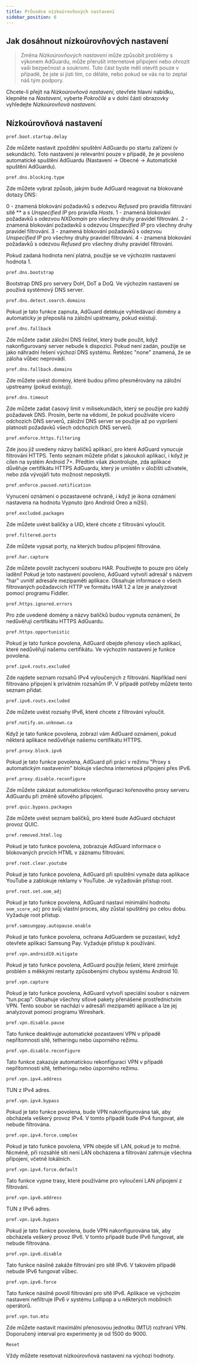 ```yaml
---
title: Průvodce nízkoúrovňových nastavení
sidebar_position: 6
---
```


## Jak dosáhnout nízkoúrovňových nastavení

> Změna *Nízkoúrovňových nastavení* může způsobit problémy s výkonem AdGuardu, může přerušit internetové připojení nebo ohrozit vaši bezpečnost a soukromí. Tuto část byste měli otevřít pouze v případě, že jste si jisti tím, co děláte, nebo pokud se vás na to zeptal náš tým podpory.

Chcete-li přejít na *Nízkoúrovňová nastavení*, otevřete hlavní nabídku, klepněte na *Nastavení*, vyberte *Pokročilé* a v dolní části obrazovky vyhledejte *Nízkoúrovňová nastavení*.

## Nízkoúrovňová nastavení

`pref.boot.startup.delay`

Zde můžete nastavit zpoždění spuštění AdGuardu po startu zařízení (v sekundách). Toto nastavení je relevantní pouze v případě, že je povoleno automatické spuštění AdGuardu (Nastavení → Obecné → Automatické spuštění AdGuardu).

`pref.dns.blocking.type`

Zde můžete vybrat způsob, jakým bude AdGuard reagovat na blokované dotazy DNS:

0 - znamená blokování požadavků s odezvou *Refused* pro pravidla filtrování sítě ** a s *Unspecified IP* pro pravidla *Hosts*. 1 - znamená blokování požadavků s odezvou *NXDomain* pro všechny druhy pravidel filtrování. 2 - znamená blokování požadavků s odezvou *Unspecified IP* pro všechny druhy pravidel filtrování. 3 - znamená blokování požadavků s odezvou *Unspecified IP* pro všechny druhy pravidel filtrování. 4 - znamená blokování požadavků s odezvou *Refused* pro všechny druhy pravidel filtrování.

Pokud zadaná hodnota není platná, použije se ve výchozím nastavení hodnota 1.

`pref.dns.bootstrap`

Bootstrap DNS pro servery DoH, DoT a DoQ. Ve výchozím nastavení se používá systémový DNS server.

`pref.dns.detect.search.domains`

Pokud je tato funkce zapnuta, AdGuard detekuje vyhledávací domény a automaticky je přeposílá na záložní upstreamy, pokud existují.

`pref.dns.fallback`

Zde můžete zadat záložní DNS řešitel, který bude použit, když nakonfigurovaný server nebude k dispozici. Pokud není zadán, použije se jako náhradní řešení výchozí DNS systému. Řetězec "none" znamená, že se záloha vůbec neprovádí.


`pref.dns.fallback.domains`

Zde můžete uvést domény, které budou přímo přesměrovány na záložní upstreamy (pokud existují).

`pref.dns.timeout`

Zde můžete zadat časový limit v milisekundách, který se použije pro každý požadavek DNS. Prosím, berte na vědomí, že pokud používáte vícero odchozích DNS serverů, záložní DNS server se použije až po vypršení platnosti požadavků všech odchozích DNS serverů.

`pref.enforce.https.filtering`

Zde jsou již uvedeny názvy balíčků aplikací, pro které AdGuard vynucuje filtrování HTTPS. Tento seznam můžete přidat s jakoukoli aplikací, i když je cílen na systém Android 7+. Předtím však zkontrolujte, zda aplikace důvěřuje certifikátu HTTPS AdGuardu, který je umístěn v úložišti uživatele, nebo zda vývojáři tuto možnost neposkytli.

`pref.enforce.paused.notification`

Vynucení oznámení o pozastavené ochraně, i když je ikona oznámení nastavena na hodnotu Vypnuto (pro Android Oreo a nižší).

`pref.excluded.packages`

Zde můžete uvést balíčky a UID, které chcete z filtrování vyloučit.

`pref.filtered.ports`

Zde můžete vypsat porty, na kterých budou připojení filtrována.

`pref.har.capture`

Zde můžete povolit zachycení souboru HAR. Používejte to pouze pro účely ladění! Pokud je toto nastavení povoleno, AdGuard vytvoří adresář s názvem "har" uvnitř adresáře mezipaměti aplikace. Obsahuje informace o všech filtrovaných požadavcích HTTP ve formátu HAR 1.2 a lze je analyzovat pomocí programu Fiddler.

`pref.https.ignored.errors`

Pro zde uvedené domény a názvy balíčků budou vypnuta oznámení, že nedůvěřují certifikátu HTTPS AdGuardu.

`pref.https.opportunistic`

Pokud je tato funkce povolena, AdGuard obejde přenosy všech aplikací, které nedůvěřují našemu certifikátu. Ve výchozím nastavení je funkce povolena.

`pref.ipv4.routs.excluded`

Zde najdete seznam rozsahů IPv4 vyloučených z filtrování. Například není filtrováno připojení k privátním rozsahům IP. V případě potřeby můžete tento seznam přidat.

`pref.ipv6.routs.excluded`

Zde můžete uvést rozsahy IPv6, které chcete z filtrování vyloučit.

`pref.notify.on.unknown.ca`

Když je tato funkce povolena, zobrazí vám AdGuard oznámení, pokud některá aplikace nedůvěřuje našemu certifikátu HTTPS.

`pref.proxy.block.ipv6`

Pokud je tato funkce povolena, AdGuard při práci v režimu "Proxy s automatickým nastavením" blokuje všechna internetová připojení přes IPv6.

`pref.proxy.disable.reconfigure`

Zde můžete zakázat automatickou rekonfiguraci kořenového proxy serveru AdGuardu při změně síťového připojení.

`pref.quic.bypass.packages`

Zde můžete uvést seznam balíčků, pro které bude AdGuard obcházet provoz QUIC.

`pref.removed.html.log`

Pokud je tato funkce povolena, zobrazuje AdGuard informace o blokovaných prvcích HTML v záznamu filtrování.

`pref.root.clear.youtube`

Pokud je tato funkce povolena, AdGuard při spuštění vymaže data aplikace YouTube a zablokuje reklamy v YouTube. Je vyžadován přístup root.

`pref.root.set.oom_adj`

Pokud je tato funkce povolena, AdGuard nastaví minimální hodnotu `oom_score_adj` pro svůj vlastní proces, aby zůstal spuštěný po celou dobu. Vyžaduje root přístup.

`pref.samsungpay.autopause.enable`

Pokud je tato funkce povolena, ochrana AdGuardem se pozastaví, když otevřete aplikaci Samsung Pay. Vyžaduje přístup k používání.

`pref.vpn.android10.mitigate`

Pokud je tato funkce povolena, AdGuard použije řešení, které zmírňuje problém s měkkými restarty způsobenými chybou systému Android 10.

`pref.vpn.capture`

Pokud je tato funkce povolena, AdGuard vytvoří speciální soubor s názvem "tun.pcap". Obsahuje všechny síťové pakety přenášené prostřednictvím VPN. Tento soubor se nachází v adresáři mezipaměti aplikace a lze jej analyzovat pomocí programu Wireshark.

`pref.vpn.disable.pause`

Tato funkce deaktivuje automatické pozastavení VPN v případě nepřítomnosti sítě, tetheringu nebo úsporného režimu.

`pref.vpn.disable.reconfigure`

Tato funkce zakazuje automatickou rekonfiguraci VPN v případě nepřítomnosti sítě, tetheringu nebo úsporného režimu.

`pref.vpn.ipv4.address`

TUN z IPv4 adres.

`pref.vpn.ipv4.bypass`

Pokud je tato funkce povolena, bude VPN nakonfigurována tak, aby obcházela veškerý provoz IPv4. V tomto případě bude IPv4 fungovat, ale nebude filtrována.

`pref.vpn.ipv4.force.complex`

Pokud je tato funkce povolena, VPN obejde síť LAN, pokud je to možné. Nicméně, při rozsáhlé síti není LAN obcházena a filtrování zahrnuje všechna připojení, včetně lokálních.

`pref.vpn.ipv4.force.default`

Tato funkce vypne trasy, které používáme pro vyloučení LAN připojení z filtrování.

`pref.vpn.ipv6.address`

TUN z IPv6 adres.

`pref.vpn.ipv6.bypass`

Pokud je tato funkce povolena, bude VPN nakonfigurována tak, aby obcházela veškerý provoz IPv6. V tomto případě bude IPv6 fungovat, ale nebude filtrována.

`pref.vpn.ipv6.disable`

Tato funkce násilně zakáže filtrování pro sítě IPv6. V takovém případě nebude IPv6 fungovat vůbec.

`pref.vpn.ipv6.force`

Tato funkce násilně povolí filtrování pro sítě IPv6. Aplikace ve výchozím nastavení nefiltruje IPv6 v systému Lollipop a u některých mobilních operátorů.

`pref.vpn.tun.mtu`

Zde můžete nastavit maximální přenosovou jednotku (MTU) rozhraní VPN. Doporučený interval pro experimenty je od 1500 do 9000.

`Reset`

Vždy můžete resetovat nízkoúrovňová nastavení na výchozí hodnoty.
